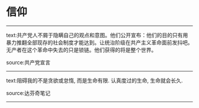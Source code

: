 # 信仰

---

text:共产党人不屑于隐瞒自己的观点和意图。他们公开宣布：他们的目的只有用暴力推翻全部现存的社会制度才能达到。让统治阶级在共产主义革命面前发抖吧。无产者在这个革命中失去的只是锁链。他们获得的将是整个世界。

source:共产党宣言

---
text:阻碍我的不是贪欲或怠惰, 而是生命有限. 认真度过的生命, 生命就会长久.

source:达芬奇笔记

---
